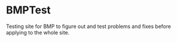 # BMPTest
Testing site for BMP to figure out and test problems and fixes before applying to the whole site.
